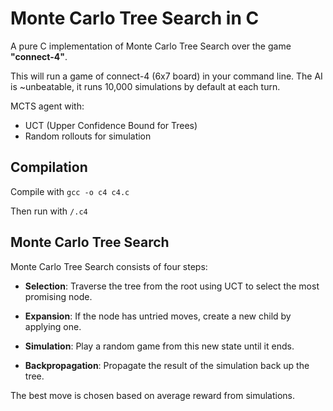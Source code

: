 # Monte Carlo Tree Search in C

A pure C implementation of Monte Carlo Tree Search over the game **"connect-4"**.

This will run a game of connect-4 (6x7 board) in your command line. The AI is ~unbeatable, it runs 10,000 simulations by default at each turn.

MCTS agent with:
- UCT (Upper Confidence Bound for Trees)
- Random rollouts for simulation

## **Compilation**

Compile with ```gcc -o c4 c4.c```

Then run with ```/.c4```

## Monte Carlo Tree Search

Monte Carlo Tree Search consists of four steps:

- **Selection**: Traverse the tree from the root using UCT to select the most promising node.

- **Expansion**: If the node has untried moves, create a new child by applying one.

- **Simulation**: Play a random game from this new state until it ends.

- **Backpropagation**: Propagate the result of the simulation back up the tree.

The best move is chosen based on average reward from simulations.

